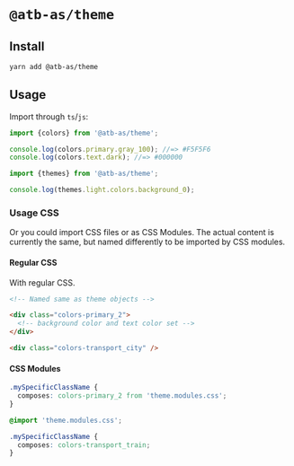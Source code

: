 # `@atb-as/theme`

## Install

```sh
yarn add @atb-as/theme
```

## Usage

Import through `ts`/`js`:

```ts
import {colors} from '@atb-as/theme';

console.log(colors.primary.gray_100); //=> #F5F5F6
console.log(colors.text.dark); //=> #000000
```

```ts
import {themes} from '@atb-as/theme';

console.log(themes.light.colors.background_0);
```

### Usage CSS

Or you could import CSS files or as CSS Modules. The actual content is currently the same, but named differently to be imported by CSS modules.

#### Regular CSS

With regular CSS.

```html
<!-- Named same as theme objects -->

<div class="colors-primary_2">
  <!-- background color and text color set -->
</div>

<div class="colors-transport_city" />
```

#### CSS Modules

```css
.mySpecificClassName {
  composes: colors-primary_2 from 'theme.modules.css';
}
```

```css
@import 'theme.modules.css';

.mySpecificClassName {
  composes: colors-transport_train;
}
```
